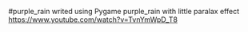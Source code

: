 #purple_rain
writed using Pygame
purple_rain with little paralax effect
https://www.youtube.com/watch?v=TvnYmWpD_T8
